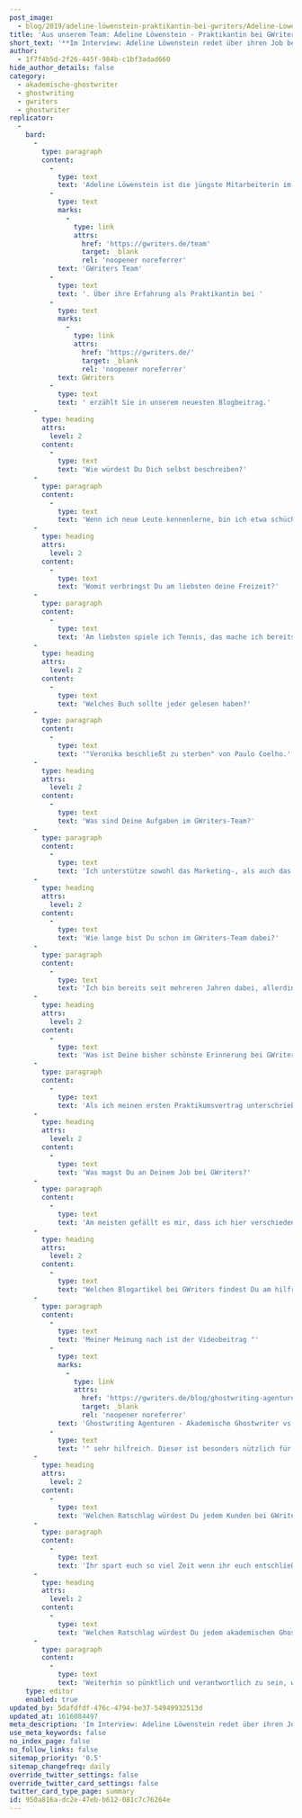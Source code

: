 ```yaml
---
post_image:
  - blog/2019/adeline-löwenstein-praktikantin-bei-gwriters/Adeline-Lowenstein.jpg
title: 'Aus unserem Team: Adeline Löwenstein - Praktikantin bei GWriters'
short_text: '**Im Interview: Adeline Löwenstein redet über ihren Job bei GWriters sowie ihre Ratschläge an akademische Ghostwriter & Kunden unserer Ghostwriter-Agentur.**'
author:
  - 1f7f4b5d-2f26-445f-984b-c1bf3adad660
hide_author_details: false
category:
  - akademische-ghostwriter
  - ghostwriting
  - gwriters
  - ghostwriter
replicator:
  -
    bard:
      -
        type: paragraph
        content:
          -
            type: text
            text: 'Adeline Löwenstein ist die jüngste Mitarbeiterin im '
          -
            type: text
            marks:
              -
                type: link
                attrs:
                  href: 'https://gwriters.de/team'
                  target: _blank
                  rel: 'noopener noreferrer'
            text: 'GWriters Team'
          -
            type: text
            text: '. Über ihre Erfahrung als Praktikantin bei '
          -
            type: text
            marks:
              -
                type: link
                attrs:
                  href: 'https://gwriters.de/'
                  target: _blank
                  rel: 'noopener noreferrer'
            text: GWriters
          -
            type: text
            text: ' erzählt Sie in unserem neuesten Blogbeitrag.'
      -
        type: heading
        attrs:
          level: 2
        content:
          -
            type: text
            text: 'Wie würdest Du Dich selbst beschreiben?'
      -
        type: paragraph
        content:
          -
            type: text
            text: 'Wenn ich neue Leute kennenlerne, bin ich etwa schüchtern und leise am Anfang, aber ich glaube ich bin eine freundliche und positive Person.'
      -
        type: heading
        attrs:
          level: 2
        content:
          -
            type: text
            text: 'Womit verbringst Du am liebsten deine Freizeit?'
      -
        type: paragraph
        content:
          -
            type: text
            text: 'Am liebsten spiele ich Tennis, das mache ich bereits seit 14 Jahren. Dabei kann ich meinen Kopf so richtig frei kriegen, um dann später wieder konzentriert an die Arbeit zu gehen.'
      -
        type: heading
        attrs:
          level: 2
        content:
          -
            type: text
            text: 'Welches Buch sollte jeder gelesen haben?'
      -
        type: paragraph
        content:
          -
            type: text
            text: '"Veronika beschließt zu sterben" von Paulo Coelho.'
      -
        type: heading
        attrs:
          level: 2
        content:
          -
            type: text
            text: 'Was sind Deine Aufgaben im GWriters-Team?'
      -
        type: paragraph
        content:
          -
            type: text
            text: 'Ich unterstütze sowohl das Marketing-, als auch das Sales-Team, indem ich verschiedene kleinere Aufgaben je nach Bedarf erfülle. Gelegentlich arbeite ich auch direkt mit unseren akademischen Ghostwritern zusammen, wenn es beispielsweise um administrative Prozesse geht.'
      -
        type: heading
        attrs:
          level: 2
        content:
          -
            type: text
            text: 'Wie lange bist Du schon im GWriters-Team dabei?'
      -
        type: paragraph
        content:
          -
            type: text
            text: 'Ich bin bereits seit mehreren Jahren dabei, allerdings mit Unterbrechungen. Ich studiere noch, verbringe meine Semesterferien aber immer bei GWriters als Praktikantin in verschiedenen Bereichen.'
      -
        type: heading
        attrs:
          level: 2
        content:
          -
            type: text
            text: 'Was ist Deine bisher schönste Erinnerung bei GWriters?'
      -
        type: paragraph
        content:
          -
            type: text
            text: 'Als ich meinen ersten Praktikumsvertrag unterschrieben habe und sofort herzlich aufgenommen wurde.'
      -
        type: heading
        attrs:
          level: 2
        content:
          -
            type: text
            text: 'Was magst Du an Deinem Job bei GWriters?'
      -
        type: paragraph
        content:
          -
            type: text
            text: 'Am meisten gefällt es mir, dass ich hier verschiedene nützliche Erfahrungen sammeln kann. Ich studiere Wirtschaftspädagogik im Hauptfach und Kommunikationswissenschaft im Nebenfach und ich kann alle meine Kenntnisse bei der Arbeit in die Tat umsetzen. Ebenso lerne ich jeden Tag viele neue Sachen von den Kollegen, deren Erfahrung ich ständig aufs Neue zu schätzen lerne.'
      -
        type: heading
        attrs:
          level: 2
        content:
          -
            type: text
            text: 'Welchen Blogartikel bei GWriters findest Du am hilfreichsten und warum?'
      -
        type: paragraph
        content:
          -
            type: text
            text: 'Meiner Meinung nach ist der Videobeitrag "'
          -
            type: text
            marks:
              -
                type: link
                attrs:
                  href: 'https://gwriters.de/blog/ghostwriting-agenturen-studenten-ghostwriter/'
                  target: _blank
                  rel: 'noopener noreferrer'
            text: 'Ghostwriting Agenturen - Akademische Ghostwriter vs. Studenten Ghostwriter'
          -
            type: text
            text: '" sehr hilfreich. Dieser ist besonders nützlich für alle Studenten, die sich entschieden haben, Hilfe bei Ghostwritern zu suchen, aber nicht wissen, wo sie nach diesen suchen sollen. Besonders in Kleinanzeigen oder im schwarzen Brett im Studentenwohnheim findet man oft "Hobbyschreiber" oder ähnliches - vertrauen sollte man aber nur den Profis!'
      -
        type: heading
        attrs:
          level: 2
        content:
          -
            type: text
            text: 'Welchen Ratschlag würdest Du jedem Kunden bei GWriters geben?'
      -
        type: paragraph
        content:
          -
            type: text
            text: 'Ihr spart euch so viel Zeit wenn ihr euch entschließt, GWriters für eure Mustervorlagen zu beauftragen - nutzt diese Zeit! Lernt für die schwierigen Klausuren oder holt den lange überfälligen Urlaub nach, um euch mal wieder so richtig zu entspannen!'
      -
        type: heading
        attrs:
          level: 2
        content:
          -
            type: text
            text: 'Welchen Ratschlag würdest Du jedem akademischen Ghostwriter bei GWriters geben?'
      -
        type: paragraph
        content:
          -
            type: text
            text: 'Weiterhin so pünktlich und verantwortlich zu sein, wie bisher. Ihr leistet tolle Arbeit!'
    type: editor
    enabled: true
updated_by: 5dafdfdf-476c-4794-be37-54949932513d
updated_at: 1616084497
meta_description: 'Im Interview: Adeline Löwenstein redet über ihren Job bei GWriters sowie ihre Ratschläge an akademische Ghostwriter & Kunden unserer Ghostwriter-Agentur.'
use_meta_keywords: false
no_index_page: false
no_follow_links: false
sitemap_priority: '0.5'
sitemap_changefreq: daily
override_twitter_settings: false
override_twitter_card_settings: false
twitter_card_type_page: summary
id: 950a816a-dc2e-47eb-b612-081c7c76264e
---
```


